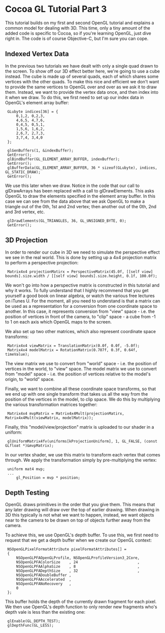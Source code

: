 # Cocoa GL Tutorial Part 3

This tutorial builds on my first and second OpenGL tutorial and explains a common model for dealing with 3D.  This time, only a tiny amount of the added code is specific to Cocoa, so if you're learning OpenGL, just dive right in.  The code is of course Objective-C, but I'm sure you can cope.

## Indexed Vertex Data

In the previous two tutorials we have dealt with only a single quad drawn to the screen.  To show off our 3D effect better here, we're going to use a cube instead.  The cube is made up of several quads, each of which shares some vertices with the other quads.  To make this nice and efficient we don't want to provide the same vertices to OpenGL over and over as we ask it to draw them.  Instead, we want to provide the vertex data once, and then index into it when we draw.  To do this, we first need to set up our index data in OpenGL's element array buffer:

     GLubyte indices[36] = {
         0,1,2, 0,2,3,
         4,6,5, 4,7,6,
         0,4,5, 0,5,1,
         1,5,6, 1,6,2,
         2,6,7, 2,7,3,
         3,7,4, 3,4,0
     };
    
     glGenBuffers(1, &indexBuffer);
     GetError();
     glBindBuffer(GL_ELEMENT_ARRAY_BUFFER, indexBuffer);
     GetError();
     glBufferData(GL_ELEMENT_ARRAY_BUFFER, 36 * sizeof(GLubyte), indices, GL_STATIC_DRAW);
     GetError();

We use this later when we draw.  Notice in the code that our call to glDrawArrays has been replaced with a call to glDrawElements.  This asks OpenGL to draw the elements specified in the element array buffer.  In this case we can see from the data above that we ask OpenGL to make a triangle out of the 0th, 1st and 2nd vertex; then another out of the 0th, 2nd and 3rd vertex, etc.

     glDrawElements(GL_TRIANGLES, 36, GL_UNSIGNED_BYTE, 0);
     GetError();

## 3D Projection

In order to render our cube in 3D we need to simulate the perspective effect we see in the real world.  This is done by setting up a 4x4 projection matrix to perform a perspective projection:

     Matrix4x4 projectionMatirx = PerspectiveMatrix(45.0f, [[self view] bounds].size.width / [[self view] bounds].size.height, 0.1f, 100.0f);

We won't go into how a perspective matrix is constructed in this tutorial and why it works.  To fully understand that I highly recommend that you get yourself a good book on linear algebra, or watch the various free lectures on iTunes U.  For the moment, all you need to understand is that a matrix can be used as a representation for a conversion from one coordinate space to another.  In this case, it represents conversion from "view" space - i.e. the position of vertices in front of the camera, to "clip" space - a cube from -1 to 1 on each axis which OpenGL maps to the screen.

We also set up two other matrices, which also represent coordinate space transforms:

     Matrix4x4 viewMatrix = TranslationMatrix(0.0f, 0.0f, -5.0f);
     Matrix4x4 modelMatrix = RotationMatrix(0.707f, 0.3f, 0.64f, timeValue);

The view matrix we use to convert from "world" space - i.e. the position of vertices in the world, to "view" space.  The model matrix we use to convert from "model" space - i.e. the position of vertices relative to the model's origin, to "world" space.

Finally, we want to combine all these coordinate space transforms, so that we end up with one single transform that takes us all the way from the position of the vertices in the model, to clip space.  We do this by multiplying the various transformation matrices together:

     Matrix4x4 mvpMatrix = Matrix4x4Mult(projectionMatirx, Matrix4x4Mult(viewMatrix, modelMatrix));

Finally, this "model/view/projection" matrix is uploaded to our shader in a uniform:

     glUniformMatrix4fv(uniforms[kProjectionUniform], 1, GL_FALSE, (const GLfloat *)&mvpMatrix);

In our vertex shader, we use this matrix to transform each vertex that comes through.  We apply the transformation simply by pre-multiplying the vertex:


     uniform mat4 mvp;
     ...
         gl_Position = mvp * position;

## Depth Testing

OpenGL draws primitives in the order that you give them.  This means that any later drawing will draw over the top of earlier drawing.  When drawing in 3D this typically is not what we want to happen, instead, we want objects near to the camera to be drawn on top of objects further away from the camera.

To achieve this, we use OpenGL's depth buffer.  To use this, we first need to request that we get a depth buffer when we create our OpenGL context:

     NSOpenGLPixelFormatAttribute pixelFormatAttributes[] =
     {
         NSOpenGLPFAOpenGLProfile, NSOpenGLProfileVersion3_2Core,
         NSOpenGLPFAColorSize    , 24                           ,
         NSOpenGLPFAAlphaSize    , 8                            ,
         NSOpenGLPFADepthSize    , 32                           ,
         NSOpenGLPFADoubleBuffer ,
         NSOpenGLPFAAccelerated  ,
         NSOpenGLPFANoRecovery   ,
         0
     };

This buffer holds the depth of the currently drawn fragment for each pixel.  We then use OpenGL's depth function to only render new fragments who's depth vale is less than the existing one:

     glEnable(GL_DEPTH_TEST);
     glDepthFunc(GL_LESS);


